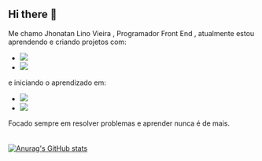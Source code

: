 ## Hi there 👋

Me chamo Jhonatan Lino Vieira , Programador Front End , atualmente estou aprendendo e criando projetos com:

  -  <img src="https://img.shields.io/badge/HTML5-E34F26?style=for-the-badge&logo=html5&logoColor=white">
  -  <img src="https://img.shields.io/badge/CSS-239120?&style=for-the-badge&logo=css3&logoColor=white">


  
  e iniciando o aprendizado em:
  
  - <img src="https://img.shields.io/badge/JavaScript-F7DF1E?style=for-the-badge&logo=javascript&logoColor=black">
  - <img src="https://img.shields.io/badge/react%20os-0088CC?style=for-the-badge&logo=reactos&logoColor=white">

Focado sempre em resolver problemas e aprender nunca é de mais.
<br>
<br>
<br>
  [![Anurag's GitHub stats](https://github-readme-stats.vercel.app/api?username=jhonatanlinov)](https://github.com/anuraghazra/github-readme-stats)
